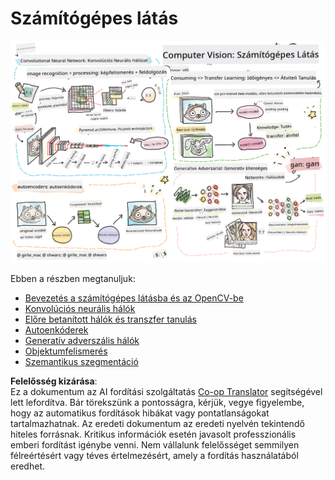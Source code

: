 <!--
CO_OP_TRANSLATOR_METADATA:
{
  "original_hash": "58a52f000089c1d8906a4daa4ab1169b",
  "translation_date": "2025-08-25T22:27:32+00:00",
  "source_file": "lessons/4-ComputerVision/README.md",
  "language_code": "hu"
}
-->
# Számítógépes látás

![A számítógépes látás tartalmának összefoglalása egy rajzban](../../../../translated_images/ai-computervision.6506ebebac3fbf76cdb78989d7d3dfea87e88285c0feaade53aa7804a22b248f.hu.png)

Ebben a részben megtanuljuk:

* [Bevezetés a számítógépes látásba és az OpenCV-be](06-IntroCV/README.md)
* [Konvolúciós neurális hálók](07-ConvNets/README.md)
* [Előre betanított hálók és transzfer tanulás](08-TransferLearning/README.md) 
* [Autoenkóderek](09-Autoencoders/README.md)
* [Generatív adverszális hálók](10-GANs/README.md)
* [Objektumfelismerés](11-ObjectDetection/README.md)
* [Szemantikus szegmentáció](12-Segmentation/README.md)

**Felelősség kizárása**:  
Ez a dokumentum az AI fordítási szolgáltatás [Co-op Translator](https://github.com/Azure/co-op-translator) segítségével lett lefordítva. Bár törekszünk a pontosságra, kérjük, vegye figyelembe, hogy az automatikus fordítások hibákat vagy pontatlanságokat tartalmazhatnak. Az eredeti dokumentum az eredeti nyelvén tekintendő hiteles forrásnak. Kritikus információk esetén javasolt professzionális emberi fordítást igénybe venni. Nem vállalunk felelősséget semmilyen félreértésért vagy téves értelmezésért, amely a fordítás használatából eredhet.